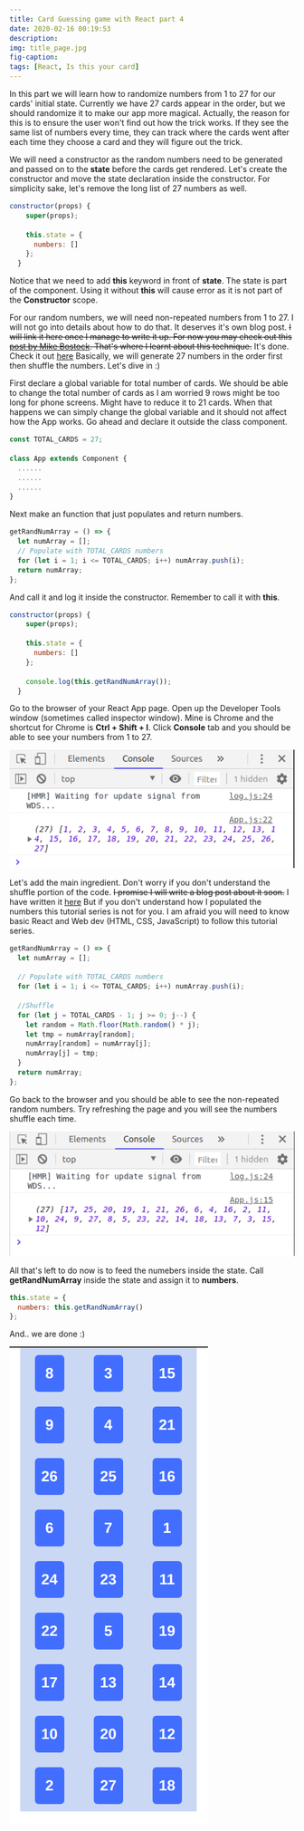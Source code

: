 ```yaml
---
title: Card Guessing game with React part 4
date: 2020-02-16 00:19:53
description:
img: title_page.jpg
fig-caption:
tags: [React, Is this your card]
---
```


In this part we will learn how to randomize numbers from 1 to 27 for our cards' initial state. Currently we have 27 cards appear in the order, but we should randomize it to make our app more magical. Actually, the reason for this is to ensure the user won't find out how the trick works. If they see the same list of numbers every time, they can track where the cards went after each time they choose a card and they will figure out the trick.

We will need a constructor as the random numbers need to be generated and passed on to the **state** before the cards get rendered. Let's create the constructor and move the state declaration inside the constructor. For simplicity sake, let's remove the long list of 27 numbers as well.

```js
constructor(props) {
    super(props);

    this.state = {
      numbers: []
    };
  }
```

Notice that we need to add **this** keyword in front of **state**. The state is part of the component. Using it without **this** will cause error as it is not part of the **Constructor** scope.

For our random numbers, we will need non-repeated numbers from 1 to 27. I will not go into details about how to do that. It deserves it's own blog post. ~~I will link it here once I manage to write it up. For now you may check out this [post by Mike Bostock](https://bost.ocks.org/mike/shuffle/). That's where I learnt about this technique.~~ It's done. Check it out [here](./../Generate_unique_randoms/) Basically, we will generate 27 numbers in the order first then shuffle the numbers. Let's dive in :)

First declare a global variable for total number of cards. We should be able to change the total number of cards as I am worried 9 rows might be too long for phone screens. Might have to reduce it to 21 cards. When that happens we can simply change the global variable and it should not affect how the App works. Go ahead and declare it outside the class component.

```js
const TOTAL_CARDS = 27;

class App extends Component {
  ......
  ......
  ......
}
```

Next make an function that just populates and return numbers.

```js
getRandNumArray = () => {
  let numArray = [];
  // Populate with TOTAL_CARDS numbers
  for (let i = 1; i <= TOTAL_CARDS; i++) numArray.push(i);
  return numArray;
};
```

And call it and log it inside the constructor. Remember to call it with **this**.

```js
constructor(props) {
    super(props);

    this.state = {
      numbers: []
    };

    console.log(this.getRandNumArray());
  }
```

Go to the browser of your React App page. Open up the Developer Tools window (sometimes called inspector window). Mine is Chrome and the shortcut for Chrome is **Ctrl + Shift + I**. Click **Console** tab and you should be able to see your numbers from 1 to 27.

![Populated 27 numbers](console_log_27_num.png)

Let's add the main ingredient. Don't worry if you don't understand the shuffle portion of the code. ~~I promise I will write a blog post about it soon.~~ I have written it [here](./../Generate_unique_randoms/) But if you don't understand how I populated the numbers this tutorial series is not for you. I am afraid you will need to know basic React and Web dev (HTML, CSS, JavaScript) to follow this tutorial series.

```js
getRandNumArray = () => {
  let numArray = [];

  // Populate with TOTAL_CARDS numbers
  for (let i = 1; i <= TOTAL_CARDS; i++) numArray.push(i);

  //Shuffle
  for (let j = TOTAL_CARDS - 1; j >= 0; j--) {
    let random = Math.floor(Math.random() * j);
    let tmp = numArray[random];
    numArray[random] = numArray[j];
    numArray[j] = tmp;
  }
  return numArray;
};
```

Go back to the browser and you should be able to see the non-repeated random numbers. Try refreshing the page and you will see the numbers shuffle each time.

![Random 27 numbers](console_log_rand_num.png)

All that's left to do now is to feed the numebers inside the state. Call **getRandNumArray** inside the state and assign it to **numbers**.

```js
this.state = {
  numbers: this.getRandNumArray()
};
```

And.. we are done :)

![Random Cards](random_cards.png)

